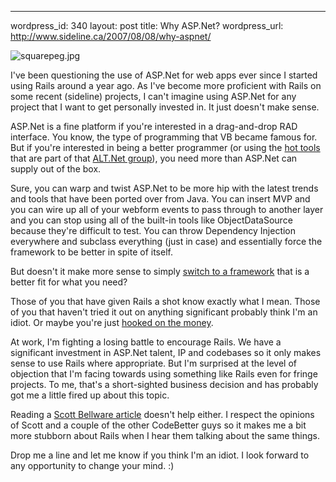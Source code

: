 --- 
wordpress_id: 340
layout: post
title: Why ASP.Net?
wordpress_url: http://www.sideline.ca/2007/08/08/why-aspnet/

<img src='http://www.sideline.ca/wp-content/uploads/2007/08/squarepeg.jpg' alt='squarepeg.jpg' class='left' />

<p>I've been questioning the use of ASP.Net for web apps ever since I started using Rails around a year ago.  As I've become more proficient with Rails on some recent (sideline) projects, I can't imagine using ASP.Net for any project that I want to get personally invested in.  It just doesn't make sense.</p>

<p>ASP.Net is a fine platform if you're interested in a drag-and-drop RAD interface.  You know, the type of programming that VB became famous for.  But if you're interested in being a better programmer (or using the <a href="http://weblogs.asp.net/rosherove/archive/2007/06/04/alt-net-alternative-tools-and-approaches-to-mainstream-net.aspx">hot tools</a> that are part of that <a href="http://laribee.com/blog/2007/04/10/altnet/">ALT.Net group</a>), you need more than ASP.Net can supply out of the box.</p>

<p>Sure, you can warp and twist ASP.Net to be more hip with the latest trends and tools that have been ported over from Java.  You can insert MVP and you can wire up all of your webform events to pass through to another layer and you can stop using all of the built-in tools like ObjectDataSource because they're difficult to test.  You can throw Dependency Injection everywhere and subclass everything (just in case) and essentially force the framework to be better in spite of itself.</p>

<p>But doesn't it make more sense to simply <a href="http://dotavery.com/blog/archive/2007/07/27/106320.aspx">switch to a framework</a> that is a better fit for what you need?</p>

<p>Those of you that have given Rails a shot know exactly what I mean.  Those of you that haven't tried it out on anything significant probably think I'm an idiot.  Or maybe you're just <a href="http://www.sideline.ca/2007/06/01/net-dollars/">hooked on the money</a>.</p>

<p>At work, I'm fighting a losing battle to encourage Rails.  We have a significant investment in ASP.Net talent, IP and codebases so it only makes sense to use Rails where appropriate.  But I'm surprised at the level of objection that I'm facing towards using something like Rails even for fringe projects.  To me, that's a short-sighted business decision and has probably got me a little fired up about this topic.</p>

<p>Reading a <a href="http://codebetter.com/blogs/scott.bellware/archive/2007/08/07/166539.aspx">Scott Bellware article</a> doesn't help either.  I respect the opinions of Scott and a couple of the other CodeBetter guys so it makes me a bit more stubborn about Rails when I hear them talking about the same things.</p>

<p>Drop me a line and let me know if you think I'm an idiot.  I look forward to any opportunity to change your mind.  :)</p>
